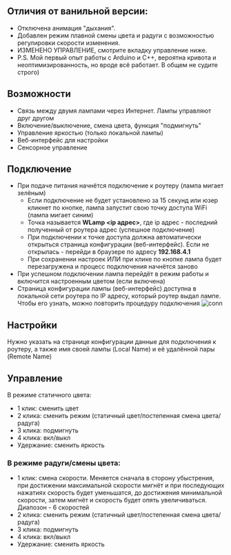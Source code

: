 ## Отличия от ванильной версии:
- Отключена анимация "дыхания".
 - Добавлен режим плавной смены цвета и радуги с возможностью регулировки скорости изменения.
 - ИЗМЕНЕНО УПРАВЛЕНИЕ, смотрите вкладку управление ниже.
 - P.S. Мой первый опыт работы с Arduino и C++, вероятна кривота и неоптимизированность, но вроде всё работает. В общем не судите строго)
## Возможности
- Связь между двумя лампами через Интернет. Лампы управляют друг другом
- Включение/выключение, смена цвета, функция "подмигнуть"
- Управление яркостью (только локальной лампы)
- Веб-интерфейс для настройки
- Сенсорное управление

## Подключение
- При подаче питания начнётся подключение к роутеру (лампа мигает зелёным)
  - Если подключение не будет установлено за 15 секунд или юзер кликнет по кнопке, лампа запустит свою точку доступа WiFi (лампа мигает синим)
  - Точка называется **WLamp <ip адрес>**, где ip адрес - последний полученный от роутера адрес (успешное подключение)
  - При подключении к точке доступа должна автоматически открыться страница конфигурации (веб-интерфейс). Если не открылась - перейди в браузере по адресу **192.168.4.1**
  - При сохранении настроек ИЛИ при клике по кнопке лампа будет перезагружена и процесс подключения начнётся заново
- При успешном подключении лампа перейдёт в режим работы и включится настроенным цветом (если включена)
- Страница конфигурации лампы (веб-интерфейс) доступна в локальной сети роутера по IP адресу, который роутер выдал лампе. Чтобы его узнать, можно повторить процедуру подключения
![conn](/schemes/flowchart.png)

## Настройки
Нужно указать на странице конфигурации данные для подключения к роутеру, а также имя своей лампы (Local Name) и её удалённой пары (Remote Name)

## Управление
В режиме статичного цвета:
 - 1 клик: сменить цвет
 - 2 клика: сменить режим (статичный цвет/постепенная смена цвета/радуга)
 - 3 клика: подмигнуть
 - 4 клика: вкл/выкл
 - Удержание: сменить яркость
### В режиме радуги/смены цвета:
 - 1 клик: смена скорости. Меняется сначала в сторону убыстрения, при достижении максимальной скорости мигнёт и при последующих нажатиях скорость будет уменьшатся, до достижения минимальной скорости, затем мигнёт и скорость будет опять увеличиваться. Диапозон - 6 скоростей
 - 2 клика: сменить режим (статичный цвет/постепенная смена цвета/радуга)
 - 3 клика: подмигнуть
 - 4 клика: вкл/выкл
 - Удержание: сменить яркость

